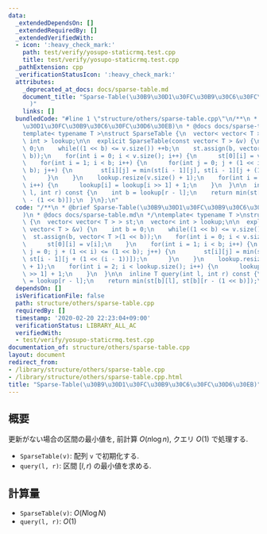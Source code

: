 ```yaml
---
data:
  _extendedDependsOn: []
  _extendedRequiredBy: []
  _extendedVerifiedWith:
  - icon: ':heavy_check_mark:'
    path: test/verify/yosupo-staticrmq.test.cpp
    title: test/verify/yosupo-staticrmq.test.cpp
  _pathExtension: cpp
  _verificationStatusIcon: ':heavy_check_mark:'
  attributes:
    _deprecated_at_docs: docs/sparse-table.md
    document_title: "Sparse-Table(\u30B9\u30D1\u30FC\u30B9\u30C6\u30FC\u30D6\u30EB\
      )"
    links: []
  bundledCode: "#line 1 \"structure/others/sparse-table.cpp\"\n/**\n * @brief Sparse-Table(\u30B9\
    \u30D1\u30FC\u30B9\u30C6\u30FC\u30D6\u30EB)\n * @docs docs/sparse-table.md\n */\n\
    template< typename T >\nstruct SparseTable {\n  vector< vector< T > > st;\n  vector<\
    \ int > lookup;\n\n  explicit SparseTable(const vector< T > &v) {\n    int b =\
    \ 0;\n    while((1 << b) <= v.size()) ++b;\n    st.assign(b, vector< T >(1 <<\
    \ b));\n    for(int i = 0; i < v.size(); i++) {\n      st[0][i] = v[i];\n    }\n\
    \    for(int i = 1; i < b; i++) {\n      for(int j = 0; j + (1 << i) <= (1 <<\
    \ b); j++) {\n        st[i][j] = min(st[i - 1][j], st[i - 1][j + (1 << (i - 1))]);\n\
    \      }\n    }\n    lookup.resize(v.size() + 1);\n    for(int i = 2; i < lookup.size();\
    \ i++) {\n      lookup[i] = lookup[i >> 1] + 1;\n    }\n  }\n\n  inline T query(int\
    \ l, int r) const {\n    int b = lookup[r - l];\n    return min(st[b][l], st[b][r\
    \ - (1 << b)]);\n  }\n};\n"
  code: "/**\n * @brief Sparse-Table(\u30B9\u30D1\u30FC\u30B9\u30C6\u30FC\u30D6\u30EB\
    )\n * @docs docs/sparse-table.md\n */\ntemplate< typename T >\nstruct SparseTable\
    \ {\n  vector< vector< T > > st;\n  vector< int > lookup;\n\n  explicit SparseTable(const\
    \ vector< T > &v) {\n    int b = 0;\n    while((1 << b) <= v.size()) ++b;\n  \
    \  st.assign(b, vector< T >(1 << b));\n    for(int i = 0; i < v.size(); i++) {\n\
    \      st[0][i] = v[i];\n    }\n    for(int i = 1; i < b; i++) {\n      for(int\
    \ j = 0; j + (1 << i) <= (1 << b); j++) {\n        st[i][j] = min(st[i - 1][j],\
    \ st[i - 1][j + (1 << (i - 1))]);\n      }\n    }\n    lookup.resize(v.size()\
    \ + 1);\n    for(int i = 2; i < lookup.size(); i++) {\n      lookup[i] = lookup[i\
    \ >> 1] + 1;\n    }\n  }\n\n  inline T query(int l, int r) const {\n    int b\
    \ = lookup[r - l];\n    return min(st[b][l], st[b][r - (1 << b)]);\n  }\n};\n"
  dependsOn: []
  isVerificationFile: false
  path: structure/others/sparse-table.cpp
  requiredBy: []
  timestamp: '2020-02-20 22:23:04+09:00'
  verificationStatus: LIBRARY_ALL_AC
  verifiedWith:
  - test/verify/yosupo-staticrmq.test.cpp
documentation_of: structure/others/sparse-table.cpp
layout: document
redirect_from:
- /library/structure/others/sparse-table.cpp
- /library/structure/others/sparse-table.cpp.html
title: "Sparse-Table(\u30B9\u30D1\u30FC\u30B9\u30C6\u30FC\u30D6\u30EB)"
---
```

## 概要

更新がない場合の区間の最小値を, 前計算 $O(n \log n)$, クエリ $O(1)$ で処理する.

* `SparseTable(v)`: 配列 `v` で初期化する.
* `query(l, r)`: 区間 $[l, r)$ の最小値を求める.

## 計算量

* `SparseTable(v)`: $O(N \log N)$
* `query(l, r)`: $O(1)$
